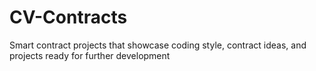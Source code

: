 # CV-Contracts
Smart contract projects that showcase coding style, contract ideas, and projects ready for further development
